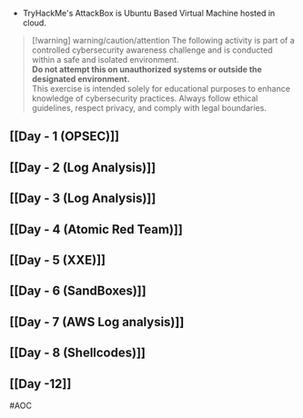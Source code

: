 
- TryHackMe's AttackBox is Ubuntu Based Virtual Machine hosted in cloud.
> [!warning] warning/caution/attention
> The following activity is part of a controlled cybersecurity awareness challenge and is conducted within a safe and isolated environment.  
**Do not attempt this on unauthorized systems or outside the designated environment.**  
This exercise is intended solely for educational purposes to enhance knowledge of cybersecurity practices. Always follow ethical guidelines, respect privacy, and comply with legal boundaries.
## [[Day - 1 (OPSEC)]]
## [[Day - 2 (Log Analysis)]]
## [[Day - 3 (Log Analysis)]]
## [[Day - 4 (Atomic Red Team)]]
## [[Day - 5 (XXE)]]

## [[Day - 6 (SandBoxes)]]

## [[Day - 7 (AWS Log analysis)]]
## [[Day - 8 (Shellcodes)]]

## [[Day -12]]


#AOC